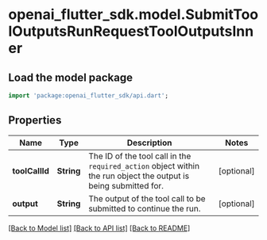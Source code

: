 # openai_flutter_sdk.model.SubmitToolOutputsRunRequestToolOutputsInner

## Load the model package
```dart
import 'package:openai_flutter_sdk/api.dart';
```

## Properties
Name | Type | Description | Notes
------------ | ------------- | ------------- | -------------
**toolCallId** | **String** | The ID of the tool call in the `required_action` object within the run object the output is being submitted for. | [optional] 
**output** | **String** | The output of the tool call to be submitted to continue the run. | [optional] 

[[Back to Model list]](../README.md#documentation-for-models) [[Back to API list]](../README.md#documentation-for-api-endpoints) [[Back to README]](../README.md)


